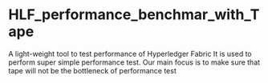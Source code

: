 # HLF_performance_benchmar_with_Tape
A light-weight tool to test performance of Hyperledger Fabric  It is used to perform super simple performance test. Our main focus is to make sure that tape will not be the bottleneck of performance test
